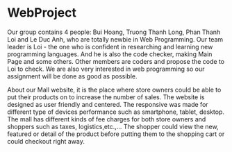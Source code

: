 # WebProject
Our group contains 4 people: Bui Hoang, Truong Thanh Long, Phan Thanh Loi and Le Duc Anh, who are totally newbie in Web Programming. Our team leader is Loi - the one who is confident in researching and learning new programming languages. And he is also the code checker, making Main Page and some others. Other members are coders and propose the code to Loi to check. We are also very interested in web programming so our assignment will be done as good as possible.

About our Mall website, it is the place where store owners could be able to put their products on to increase the number of sales. The website is designed as user friendly and centered. The responsive was made for different type of devices performance such as smartphone, tablet, desktop. The mall has different kinds of fee charges for both store owners and shoppers such as taxes, logistics,etc.,... The shopper could view the new, featured or detail of the product before putting them to the shopping cart or could checkout right away.